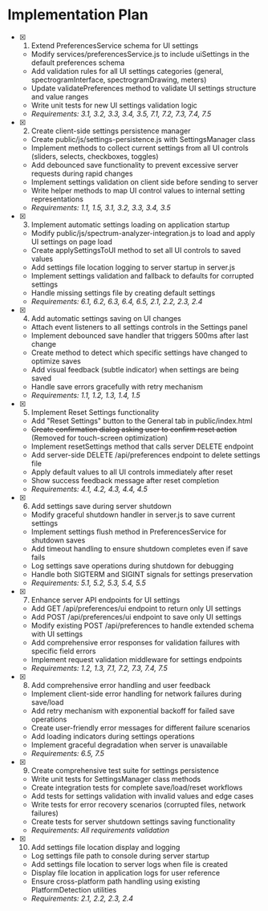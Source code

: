 # Implementation Plan

- [x] 1. Extend PreferencesService schema for UI settings

  - Modify services/preferencesService.js to include uiSettings in the default preferences schema
  - Add validation rules for all UI settings categories (general, spectrogramInterface, spectrogramDrawing, meters)
  - Update validatePreferences method to validate UI settings structure and value ranges
  - Write unit tests for new UI settings validation logic
  - _Requirements: 3.1, 3.2, 3.3, 3.4, 3.5, 7.1, 7.2, 7.3, 7.4, 7.5_

- [x] 2. Create client-side settings persistence manager

  - Create public/js/settings-persistence.js with SettingsManager class
  - Implement methods to collect current settings from all UI controls (sliders, selects, checkboxes, toggles)
  - Add debounced save functionality to prevent excessive server requests during rapid changes
  - Implement settings validation on client side before sending to server
  - Write helper methods to map UI control values to internal setting representations
  - _Requirements: 1.1, 1.5, 3.1, 3.2, 3.3, 3.4, 3.5_

- [x] 3. Implement automatic settings loading on application startup

  - Modify public/js/spectrum-analyzer-integration.js to load and apply UI settings on page load
  - Create applySettingsToUI method to set all UI controls to saved values
  - Add settings file location logging to server startup in server.js
  - Implement settings validation and fallback to defaults for corrupted settings
  - Handle missing settings file by creating default settings
  - _Requirements: 6.1, 6.2, 6.3, 6.4, 6.5, 2.1, 2.2, 2.3, 2.4_

- [x] 4. Add automatic settings saving on UI changes

  - Attach event listeners to all settings controls in the Settings panel
  - Implement debounced save handler that triggers 500ms after last change
  - Create method to detect which specific settings have changed to optimize saves
  - Add visual feedback (subtle indicator) when settings are being saved
  - Handle save errors gracefully with retry mechanism
  - _Requirements: 1.1, 1.2, 1.3, 1.4, 1.5_

- [x] 5. Implement Reset Settings functionality

  - Add "Reset Settings" button to the General tab in public/index.html
  - ~~Create confirmation dialog asking user to confirm reset action~~ (Removed for touch-screen optimization)
  - Implement resetSettings method that calls server DELETE endpoint
  - Add server-side DELETE /api/preferences endpoint to delete settings file
  - Apply default values to all UI controls immediately after reset
  - Show success feedback message after reset completion
  - _Requirements: 4.1, 4.2, 4.3, 4.4, 4.5_

- [x] 6. Add settings save during server shutdown

  - Modify graceful shutdown handler in server.js to save current settings
  - Implement settings flush method in PreferencesService for shutdown saves
  - Add timeout handling to ensure shutdown completes even if save fails
  - Log settings save operations during shutdown for debugging
  - Handle both SIGTERM and SIGINT signals for settings preservation
  - _Requirements: 5.1, 5.2, 5.3, 5.4, 5.5_

- [x] 7. Enhance server API endpoints for UI settings

  - Add GET /api/preferences/ui endpoint to return only UI settings
  - Add POST /api/preferences/ui endpoint to save only UI settings
  - Modify existing POST /api/preferences to handle extended schema with UI settings
  - Add comprehensive error responses for validation failures with specific field errors
  - Implement request validation middleware for settings endpoints
  - _Requirements: 1.2, 1.3, 7.1, 7.2, 7.3, 7.4, 7.5_

- [x] 8. Add comprehensive error handling and user feedback

  - Implement client-side error handling for network failures during save/load
  - Add retry mechanism with exponential backoff for failed save operations
  - Create user-friendly error messages for different failure scenarios
  - Add loading indicators during settings operations
  - Implement graceful degradation when server is unavailable
  - _Requirements: 6.5, 7.5_

- [x] 9. Create comprehensive test suite for settings persistence

  - Write unit tests for SettingsManager class methods
  - Create integration tests for complete save/load/reset workflows
  - Add tests for settings validation with invalid values and edge cases
  - Write tests for error recovery scenarios (corrupted files, network failures)
  - Create tests for server shutdown settings saving functionality
  - _Requirements: All requirements validation_

- [x] 10. Add settings file location display and logging
  - Log settings file path to console during server startup
  - Add settings file location to server logs when file is created
  - Display file location in application logs for user reference
  - Ensure cross-platform path handling using existing PlatformDetection utilities
  - _Requirements: 2.1, 2.2, 2.3, 2.4_
